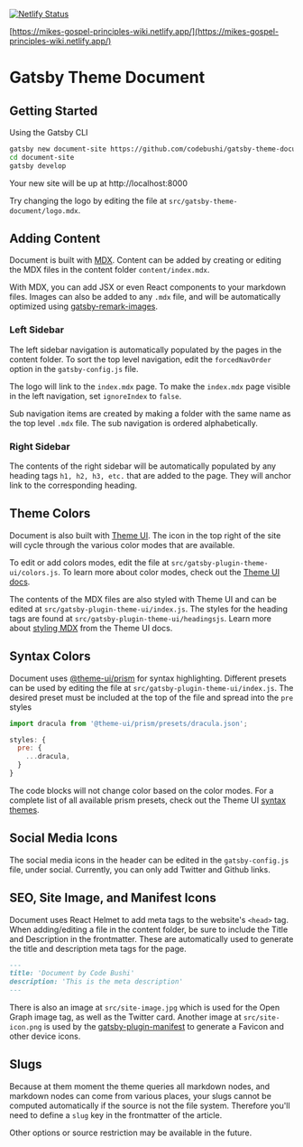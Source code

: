 [![Netlify Status](https://api.netlify.com/api/v1/badges/4cda24ae-67dc-468f-8a83-c89eb92d5df5/deploy-status)](https://app.netlify.com/sites/mikes-gospel-principles-wiki/deploys)

[https://mikes-gospel-principles-wiki.netlify.app/](https://mikes-gospel-principles-wiki.netlify.app/)

# Gatsby Theme Document

## Getting Started

Using the Gatsby CLI

```bash
gatsby new document-site https://github.com/codebushi/gatsby-theme-document-example
cd document-site
gatsby develop
```

Your new site will be up at http://localhost:8000

Try changing the logo by editing the file at `src/gatsby-theme-document/logo.mdx`.

## Adding Content

Document is built with [MDX](https://mdxjs.com/). Content can be added by creating or editing the MDX files in the content folder `content/index.mdx`.

With MDX, you can add JSX or even React components to your markdown files. Images can also be added to any `.mdx` file, and will be automatically optimized using [gatsby-remark-images](https://www.gatsbyjs.org/packages/gatsby-remark-images/).

### Left Sidebar

The left sidebar navigation is automatically populated by the pages in the content folder. To sort the top level navigation, edit the `forcedNavOrder` option in the `gatsby-config.js` file.

The logo will link to the `index.mdx` page. To make the `index.mdx` page visible in the left navigation, set `ignoreIndex` to `false`.

Sub navigation items are created by making a folder with the same name as the top level `.mdx` file. The sub navigation is ordered alphabetically.

### Right Sidebar

The contents of the right sidebar will be automatically populated by any heading tags `h1, h2, h3, etc.` that are added to the page. They will anchor link to the corresponding heading.

## Theme Colors

Document is also built with [Theme UI](https://theme-ui.com). The icon in the top right of the site will cycle through the various color modes that are available.

To edit or add colors modes, edit the file at `src/gatsby-plugin-theme-ui/colors.js`. To learn more about color modes, check out the [Theme UI docs](https://theme-ui.com/color-modes).

The contents of the MDX files are also styled with Theme UI and can be edited at `src/gatsby-plugin-theme-ui/index.js`. The styles for the heading tags are found at `src/gatsby-plugin-theme-ui/headingsjs`. Learn more about [styling MDX](https://theme-ui.com/styling-mdx) from the Theme UI docs.

## Syntax Colors

Document uses [@theme-ui/prism](https://theme-ui.com/prism) for syntax highlighting. Different presets can be used by editing the file at `src/gatsby-plugin-theme-ui/index.js`. The desired preset must be included at the top of the file and spread into the `pre` styles

```javascript
import dracula from '@theme-ui/prism/presets/dracula.json';

styles: {
  pre: {
    ...dracula,
  }
}
```

The code blocks will not change color based on the color modes. For a complete list of all available prism presets, check out the Theme UI [syntax themes](https://theme-ui.com/prism#syntax-themes).

## Social Media Icons

The social media icons in the header can be edited in the `gatsby-config.js` file, under social. Currently, you can only add Twitter and Github links.

## SEO, Site Image, and Manifest Icons

Document uses React Helmet to add meta tags to the website's `<head>` tag. When adding/editing a file in the content folder, be sure to include the Title and Description in the frontmatter. These are automatically used to generate the title and description meta tags for the page.

```md
---
title: 'Document by Code Bushi'
description: 'This is the meta description'
---
```

There is also an image at `src/site-image.jpg` which is used for the Open Graph image tag, as well as the Twitter card. Another image at `src/site-icon.png` is used by the [gatsby-plugin-manifest](https://www.gatsbyjs.org/packages/gatsby-plugin-manifest/) to generate a Favicon and other device icons.

## Slugs

Because at them moment the theme queries all markdown nodes, and markdown nodes can come from various places, your slugs cannot be computed automatically if the source is not the file system. Therefore you'll need to define a `slug` key in the frontmatter of the article.

Other options or source restriction may be available in the future.
